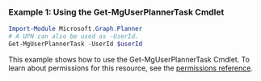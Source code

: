 ### Example 1: Using the Get-MgUserPlannerTask Cmdlet
```powershell
Import-Module Microsoft.Graph.Planner
# A UPN can also be used as -UserId.
Get-MgUserPlannerTask -UserId $userId
```
This example shows how to use the Get-MgUserPlannerTask Cmdlet.
To learn about permissions for this resource, see the [permissions reference](/graph/permissions-reference).
